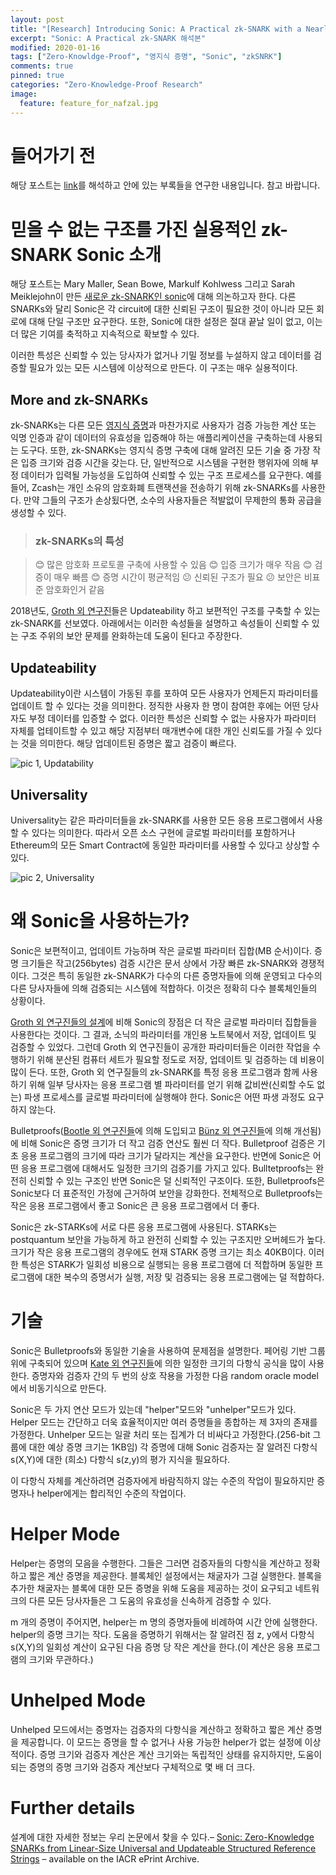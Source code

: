 ```yaml
---
layout: post
title: "[Research] Introducing Sonic: A Practical zk-SNARK with a Nearly Trustless Setup 해석본"
excerpt: "Sonic: A Practical zk-SNARK 해석본"
modified: 2020-01-16
tags: ["Zero-Knowldge-Proof", "영지식 증명", "Sonic", "zkSNRK"]
comments: true
pinned: true
categories: "Zero-Knowledge-Proof Research"
image:
  feature: feature_for_nafzal.jpg
---
```


# 들어가기 전
해당 포스트는 [link](https://www.benthamsgaze.org/2019/02/07/introducing-sonic-a-practical-zk-snark-with-a-nearly-trustless-setup/)를 해석하고 안에 있는 부록들을 연구한 내용입니다. 참고 바랍니다.

# 믿을 수 없는 구조를 가진 실용적인 zk-SNARK Sonic 소개

 해당 포스트는 Mary Maller, Sean Bowe, Markulf Kohlwess 그리고 Sarah Meiklejohn이 만든 [새로운 zk-SNARK인 sonic](https://eprint.iacr.org/2019/099)에 대해 의논하고자 한다. 다른 SNARKs와 달리 Sonic은 각 circuit에 대한 신뢰된 구조이 필요한 것이 아니라 모든 회로에 대해 단일 구조만 요구한다. 또한, Sonic에 대한 설정은 절대 끝날 일이 없고, 이는 더 많은 기여를 축적하고 지속적으로 확보할 수 있다.

 이러한 특성은 신뢰할 수 있는 당사자가 없거나 기밀 정보를 누설하지 않고 데이터를 검증할 필요가 있는 모든 시스템에 이상적으로 만든다. 이 구조는 매우 실용적이다.

 ## More and zk-SNARKs

 zk-SNARKs는 다른 모든 [영지식 증명](https://blog.cryptographyengineering.com/2014/11/27/zero-knowledge-proofs-illustrated-primer/)과 마찬가지로 사용자가 검증 가능한 계산 또는 익명 인증과 같이 데이터의 유효성을 입증해야 하는 애플리케이션을 구축하는데 사용되는 도구다. 또한, zk-SNARKs는 영지식 증명 구축에 대해 알려진 모든 기술 중 가장 작은 입증 크기와 검증 시간을 갖는다. 단, 일반적으로 시스템을 구현한 행위자에 의해 부정 데이터가 입력될 가능성을 도입하여 신뢰할 수 있는 구조 프로세스를 요구한다. 예를 들어, Zcash는 개인 소유의 암호화폐 트랜잭션을 전송하기 위해 zk-SNARKs를 사용한다. 만약 그들의 구조가 손상됬다면, 소수의 사용자들은 적발없이 무제한의 통화 공급을 생성할 수 있다.

>### zk-SNARKs의 특성

>  😊 많은 암호화 프로토콜 구축에 사용할 수 있음
>  😊 입증 크기가 매우 작음
>  😊 검증이 매우 빠름
>  😊 증명 시간이 평균적임
>  😕 신뢰된 구조가 필요
>  😕 보안은 비표준 암호화인거 같음

2018년도, [Groth 외 연구진](https://eprint.iacr.org/2018/280)들은 Updateability 하고 보편적인 구조를 구축할 수 있는 zk-SNARK를 선보였다. 아래에서는 이러한 속성들을 설명하고 속성들이 신뢰할 수 있는 구조 주위의 보안 문제를 완화하는데 도움이 된다고 주장한다.

## Updateability

Updateability이란 시스템이 가동된 후를 포하여 모든 사용자가 언제든지 파라미터를 업데이트 할 수 있다는 것을 의미한다. 정직한 사용자 한 명이 참여한 후에는 어떤 당사자도 부정 데이터를 입증할 수 없다. 이러한 특성은 신뢰할 수 없는 사용자가 파라미터 자체를 업테이트할 수 있고 해당 지점부터 매개변수에 대한 개인 신뢰도를 가질 수 있다는 것을 의미한다. 해당 업데이트된 증명은 짧고 검증이 빠르다.

![pic 1, Updatability](https://www.benthamsgaze.org/wp-content/uploads/2019/02/updatable.png)

## Universality

Universality는 같은 파라미터들을 zk-SNARK를 사용한 모든 응용 프로그램에서 사용할 수 있다는 의미한다. 따라서 오픈 소스 구현에 글로벌 파라미터를 포함하거나 Ethereum의 모든 Smart Contract에 동일한 파라미터를 사용할 수 있다고 상상할 수 있다.

![pic 2, Universality](https://www.benthamsgaze.org/wp-content/uploads/2019/02/universal.png)

# 왜 Sonic을 사용하는가?

Sonic은 보편적이고, 업데이트 가능하며 작은 글로벌 파라미터 집합(MB 순서)이다. 증명 크기들은 작고(256bytes) 검증 시간은 문서 상에서 가장 빠른 zk-SNARK와 경쟁적이다. 그것은 특히 동일한 zk-SNARK가 다수의 다른 증명자들에 의해 운영되고 다수의 다른 당사자들에 의해 검증되는 시스템에 적합하다. 이것은 정확히 다수 블록체인들의 상황이다.

[Groth 외 연구진들의 설계](https://eprint.iacr.org/2018/280)에 비해 Sonic의 장점은 더 작은 글로벌 파라미터 집합들을 사용한다는 것이다. 그 결과, 소닉의 파라미터를 개인용 노트북에서 저장, 업데이트 및 검증할 수 있었다. 그런데 Groth 외 연구진들이 공개한 파라미터들은 이러한 작업을 수행하기 위해 분산된 컴퓨터 세트가 필요할 정도로 저장, 업데이트 및 검증하는 데 비용이 많이 든다. 또한, Groth 외 연구질들의 zk-SNARK를 특정 응용 프로그램과 함께 사용하기 위해 일부 당사자는 응용 프로그램 별 파라미터를 얻기 위해 값비싼(신뢰할 수도 없는) 파생 프로세스를 글로벌 파라미터에 실행해야 한다. Sonic은 어떤 파생 과정도 요구하지 않는다.

Bulletproofs([Bootle 외 연구진들](https://eprint.iacr.org/2016/263)에 의해 도입되고 [Bünz 외 연구진들](https://eprint.iacr.org/2017/1066)에 의해 개선됨)에 비해 Sonic은 증명 크기가 더 작고 검증 연산도 훨씬 더 작다. Bulletproof 검증은 기초 응용 프로그램의 크기에 따라 크기가 달라지는 계산을 요구한다. 반면에 Sonic은 어떤 응용 프로그램에 대해서도 일정한 크기의 검증기를 가지고 있다. Bulltetproofs는 완전히 신뢰할 수 있는 구조인 반면 Sonic은 덜 신뢰적인 구조이다. 또한, Bulletproofs은 Sonic보다 더 표준적인 가정에 근거하여 보안을 강화한다. 전체적으로 Bulletproofs는 작은 응용 프로그램에서 좋고 Sonic은 큰 응용 프로그램에서 더 좋다.

Sonic은 zk-STARKs에 서로 다른 응용 프로그램에 사용된다. STARKs는 postquantum 보안을 가능하게 하고 완전히 신뢰할 수 있는 구조지만 오버헤드가 높다. 크기가 작은 응용 프로그램의 경우에도 현재 STARK 증명 크기는 최소 40KB이다. 이러한 특성은 STARK가 일회성 비용으로 실행되는 응용 프로그램에 더 적합하며 동일한 프로그램에 대한 복수의 증명서가 실행, 저장 및 검증되는 응용 프로그램에는 덜 적합하다.

# 기술

Sonic은 Bulletproofs와 동일한 기술을 사용하여 문제점을 설명한다. 페어링 기반 그룹 위에 구축되어 있으며 [Kate 외 연구진들](https://www.iacr.org/archive/asiacrypt2010/6477178/6477178.pdf)에 의한 일정한 크기의 다항식 공식을 많이 사용한다. 증명자와 검증자 간의 두 번의 상호 작용을 가정한 다음 random oracle model에서 비동기식으로 만든다.

Sonic은 두 가지 연산 모드가 있는데 "helper"모드와 "unhelper"모드가 있다. Helper 모드는 간단하고 더욱 효율적이지만 여러 증명들을 종합하는 제 3자의 존재를 가정한다. Unhelper 모드는 일괄 처리 또는 집계가 더 비싸다고 가정한다.(256-bit 그룹에 대한 예상 증명 크기는 1KB임) 각 증명에 대해 Sonic 검증자는 잘 알려진 다항식 s(X,Y)에 대한 (희소) 다항식 s(z,y)의 평가 지식을 필요하다.

이 다항식 자체를 계산하려면 검증자에게 바람직하지 않는 수준의 작업이 필요하지만 증명자나 helper에게는 합리적인 수준의 작업이다.

# Helper Mode

Helper는 증명의 모음을 수행한다. 그들은 그러면 검증자들의 다항식을 계산하고 정확하고 짧은 계산 증명을 제공한다. 블록체인 설정에서는 채굴자가 그걸 실행한다. 블록을 추가한 채굴자는 블록에 대한 모든 증명을 위해 도움을 제공하는 것이 요구되고 네트워크의 다른 모든 당사자들은 그 도움의 유효성을 신속하게 검증할 수 있다.

m 개의 증명이 주어지면, helper는 m 명의 증명자들에 비례하여 시간 안에 실행한다. helper의 증명 크기는 작다. 도움을 증명하기 위해서는 잘 알려진 점 z, y에서 다항식 s(X,Y)의 일회성 계산이 요구된 다음 증명 당 작은 계산을 한다.(이 계산은 응용 프로그램의 크기와 무관하다.)

# Unhelped Mode

Unhelped 모드에서는 증명자는 검증자의 다항식을 계산하고 정확하고 짧은 계산 증명을 제공합니다. 이 모드는 증명을 할 수 없거나 사용 가능한 helper가 없는 설정에 이상적이다. 증명 크기와 검증자 계산은 계산 크기와는 독립적인 상태를 유지하지만, 도움이 되는 증명의 증명 크기와 검증자 계산보다 구체적으로 몇 배 더 크다.

# Further details

설계에 대한 자세한 정보는 우리 논문에서 찾을 수 있다.– [Sonic: Zero-Knowledge SNARKs from Linear-Size Universal and Updateable Structured Reference Strings](https://eprint.iacr.org/2019/099) – available on the IACR ePrint Archive.

